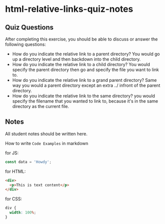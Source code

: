 # html-relative-links-quiz-notes

## Quiz Questions

After completing this exercise, you should be able to discuss or answer the following questions:

- How do you indicate the relative link to a parent directory?
  You would go up a directory level and then backdown into the child directory.
- How do you indicate the relative link to a child directory?
  You would specify the parent directory then go and specify the file you want to link to.
- How do you indicate the relative link to a grand parent directory?
  Same way you would a parent directory except an extra ../ infront of the parent directory.
- How do you indicate the relative link to the same directory?
  you would specify the filename that you wanted to link to, because it's in the same directory as the current file.

## Notes

All student notes should be written here.

How to write `Code Examples` in markdown

for JS:

```javascript
const data = 'Howdy';
```

for HTML:

```html
<div>
  <p>This is text content</p>
</div>
```

for CSS:

```css
div {
  width: 100%;
}
```

